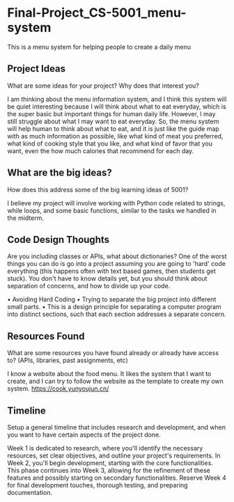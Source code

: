 # Final-Project_CS-5001_menu-system
This is a menu system for helping people to create a daily menu



## Project Ideas
What are some ideas for your project? Why does that interest you?

I am thinking about the menu information system, and I think this system will be quiet interesting because I will think about what to eat everyday, which is the super basic but important things for human daily life. However, I may still struggle about what I may want to eat everyday. So, the menu system will help human to think about what to eat, and it is just like the guide map with as much information as possible, like what kind of meat you preferred, what kind of cooking style that you like, and what kind of favor that you want, even the how much calories that recommend for each day.

## What are the big ideas?
How does this address some of the big learning ideas of 5001?

I believe my project will involve working with Python code related to strings, while loops, and some basic functions, similar to the tasks we handled in the midterm.

## Code Design Thoughts
Are you including classes or APIs, what about dictionaries? One of the worst things you can do is go into a project assuming you are going to 'hard' code everything (this happens often with text based games, then students get stuck). You don't have to know details yet, but you should think about separation of concerns, and how to divide up your code. 

•	Avoiding Hard Coding
•	Trying to separate the big project into different small parts.
•	This is a design principle for separating a computer program into distinct sections, such that each section addresses a separate concern.

## Resources Found
What are some resources you have found already or already have access to? (APIs, libraries, past assignments, etc)

I know a website about the food menu. It likes the system that I want to create, and I can try to follow the website as the template to create my own system. https://cook.yunyoujun.cn/

## Timeline
Setup a general timeline that includes research and development, and when you want to have certain aspects of the project done.

Week 1 is dedicated to research, where you'll identify the necessary resources, set clear objectives, and outline your project's requirements. In Week 2, you'll begin development, starting with the core functionalities. This phase continues into Week 3, allowing for the refinement of these features and possibly starting on secondary functionalities. Reserve Week 4 for final development touches, thorough testing, and preparing documentation.

